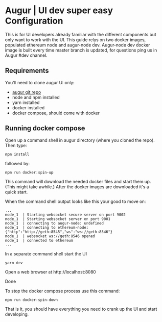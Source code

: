 # Augur | UI dev super easy Configuration

This is for UI developers already familiar with the different components but only want to work with the UI. This guide relys on two docker images, populated ethereum node and augur-node dev. Augur-node dev docker image is built every time master branch is updated, for questions ping us in Augur #dev channel.

## Requirements

You'll need to clone augur UI only:

* [augur git repo](https://github.com/AugurProject/augur)
* node and npm installed
* yarn installed
* docker installed
* docker compose, should come with docker

## Running docker compose

Open up a command shell in augur directory (where you cloned the repo). Then type:

    npm install
    
followed by: 

    npm run docker:spin-up

This command will download the needed docker files and start them up. (This might take awhile.) After the docker images are downloaded it's a quick start.



When the command shell output looks like this your good to move on:

```
...
node_1  | Starting websocket secure server on port 9002
node_1  | Starting websocket server on port 9001
node_1  | connecting to augur-node: undefined
node_1  | connecting to ethereum-node: {"http":"http://geth:8545","ws":"ws://geth:8546"}
node_1  | websocket ws://geth:8546 opened
node_1  | connected to ethereum
...
```




In a separate command shell start the UI

    yarn dev

Open a web browser at http://localhost:8080

Done


To stop the docker compose process use this command:

    npm run docker:spin-down


That is it, you should have everything you need to crank up the UI and start developing.
